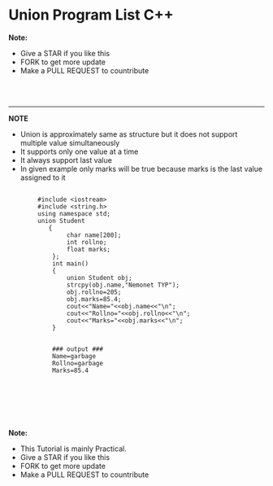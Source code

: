 # Union Program List C++

**Note:**
 - Give a STAR if you like this 
 - FORK to get more update
 - Make a PULL REQUEST to countribute

<br><br>


 <hr>

 **NOTE**
 - Union is approximately same as structure but it does not support multiple value simultaneously
 - It supports only one value at a time
 - It always support last value
 - In given example only marks will be true because marks is the last value assigned to it




```

        #include <iostream>
        #include <string.h>
        using namespace std;
        union Student
           {
                char name[200];
                int rollno;
                float marks;
            };
            int main()
            {
                union Student obj;
                strcpy(obj.name,"Nemonet TYP");
                obj.rollno=205;
                obj.marks=85.4;
                cout<<"Name="<<obj.name<<"\n";
                cout<<"Rollno="<<obj.rollno<<"\n";
                cout<<"Marks="<<obj.marks<<"\n";
            }


            ### output ###
            Name=garbage
            Rollno=garbage
            Marks=85.4


```

<img>

<br><br><br>



**Note:** 
 - This Tutorial is mainly Practical.
 - Give a STAR if you like this 
 - FORK to get more update
 - Make a PULL REQUEST to countribute










